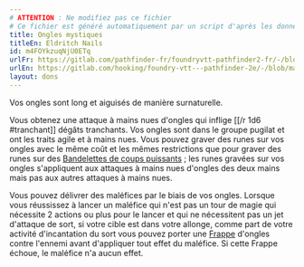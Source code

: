 ```yaml
---
# ATTENTION : Ne modifiez pas ce fichier
# Ce fichier est généré automatiquement par un script d'après les données du module Foundry VTT officiel et de sa traduction
title: Ongles mystiques
titleEn: Eldritch Nails
id: m4FOYkzuqNjU0ETq
urlFr: https://gitlab.com/pathfinder-fr/foundryvtt-pathfinder2-fr/-/blob/master/data/feats/m4FOYkzuqNjU0ETq.htm
urlEn: https://gitlab.com/hooking/foundry-vtt---pathfinder-2e/-/blob/master/packs/data/feats.db/eldritch-nails.json
layout: dons
---
```

Vos ongles sont long et aiguisés de manière surnaturelle.

Vous obtenez une attaque à mains nues d'ongles qui inflige [[/r 1d6 #tranchant]] dégâts tranchants. Vos ongles sont dans le groupe pugilat et ont les traits agile et à mains nues. Vous pouvez graver des runes sur vos ongles avec le même coût et les mêmes restrictions que pour graver des runes sur des [Bandelettes de coups puissants](../équipements/bandelettes-de-coups-puissants-+1.html) ; les runes gravées sur vos ongles s'appliquent aux attaques à mains nues d'ongles des deux mains mais pas aux autres attaques à mains nues.

Vous pouvez délivrer des maléfices par le biais de vos ongles. Lorsque vous réussissez à lancer un maléfice qui n'est pas un tour de magie qui nécessite 2 actions ou plus pour le lancer et qui ne nécessitent pas un jet d'attaque de sort, si votre cible est dans votre allonge, comme part de votre activité d'incantation du sort vous pouvez porter une [Frappe](../actions/frapper.html) d'ongles contre l'ennemi avant d'appliquer tout effet du maléfice. Si cette Frappe échoue, le maléfice n'a aucun effet.
